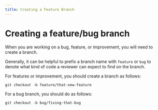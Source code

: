 ```yaml
---
title: Creating a Feature Branch
---
```


# Creating a feature/bug branch

When you are working on a bug, feature, or improvement, you will need to
create a branch.

Generally, it can be helpful to prefix a branch name with `feature` or `bug` to
denote what kind of code a reviewer can expect to find on the branch.

For features or improvement, you should create a branch as follows:

```
git checkout -b feature/that-new-feature
```

For a bug branch, you should do as follows:

```
git checkout -b bug/fixing-that-bug
```
